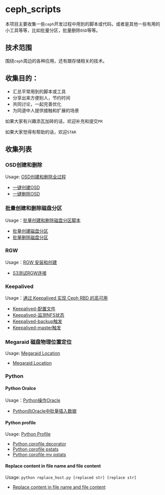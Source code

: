 # ceph_scripts

本项目主要收集一些`ceph`开发过程中用到的脚本或代码，或者是其他一些有用的小工具等等，比如批量分区，批量删除`OSD`等等。

## 技术范围

围绕`ceph`周边的各种应用，还有跟存储相关的技术。

## 收集目的：

* 汇总平常用到的脚本或工具
* 分享出来方便别人，节约时间
* 共同讨论，一起完善优化
* 为同道中人提供接触和扩展的场景

如果大家有兴趣添瓦加砖的话，欢迎补充和提交`PR`

如果大家觉得有帮助的话，欢迎`STAR`

## 收集列表

### OSD创建和删除

Usage: [OSD创建和删除全过程][14]

* [一键创建OSD][1]
* [一键删除OSD][2]

### 批量创建和删除磁盘分区

Usage：[批量创建和删除磁盘分区脚本][15]

* [批量创建磁盘分区][3]
* [批量删除磁盘分区][4]

### RGW

Usage：[RGW 安装和创建][16]

* [S3测试RGW连接][5]

### Keepalived

Usage：[通过 Keepalived 实现 Ceph RBD 的高可用][17]

* [Keepalived-配置文件][6]
* [Keepalived-监测NFS状态][7]
* [Keepalived-backup触发][8]
* [Keepalived-master触发][9]

### Megaraid 磁盘物理位置定位

Usage: [Megaraid Location][21]

* [Megaraid Location][22]

### Python

#### Python Oralce

Usage：[Python操作Oracle][18]

* [Python向Oracle中批量插入数据][9]

#### Python profile

Usage: [Python Profile][19]

* [Python cprofile decorator][11]
* [Python cprofile pstats][12]
* [Python cprofile my pstats][13]

#### Replace content in file name and file content

Usage: `python replace_host.py [replaced str] [replace str]`

* [Replace content in file name and file content][20]

[1]: https://github.com/tony-yin/ceph_scripts/blob/master/ceph/osd/one_step_create_osd.sh
[2]: https://github.com/tony-yin/ceph_scripts/blob/master/ceph/osd/one_step_delete_osd.sh
[3]: https://github.com/tony-yin/ceph_scripts/blob/master/disks/batch_create_disk_partition.py
[4]: https://github.com/tony-yin/ceph_scripts/blob/master/disks/batch_delete_disk_partition.py
[5]: https://github.com/tony-yin/ceph_scripts/blob/master/ceph/rgw/s3test.py
[6]: https://github.com/tony-yin/ceph_scripts/blob/master/keepalived/keepalived.conf
[7]: https://github.com/tony-yin/ceph_scripts/blob/master/keepalived/check_nfs.sh
[8]: https://github.com/tony-yin/ceph_scripts/blob/master/keepalived/ChangeToBackup.sh
[9]: https://github.com/tony-yin/ceph_scripts/blob/master/keepalived/ChangeToMaster.sh
[10]: https://github.com/tony-yin/ceph_scripts/blob/master/python/orcale/batch_insert_oracle.py
[11]: https://github.com/tony-yin/ceph_scripts/blob/master/python/profile/cprofile_decorator.py
[12]: https://github.com/tony-yin/ceph_scripts/blob/master/python/profile/pstats.py
[13]: https://github.com/tony-yin/ceph_scripts/blob/master/python/profile/mypstats.py
[14]: http://www.tony-yin.top/2017/09/27/OSD-Create-And-Delete/
[15]: http://www.tony-yin.top/2017/10/02/Batch-Create-And-Delete-Disk-Partition-Script/
[16]: http://www.tony-yin.top/2017/11/08/Ceph-RGW/
[17]: http://www.tony-yin.top/2017/12/07/RBD-HA/
[18]: http://www.tony-yin.top/2017/09/10/Python-Oracle/
[19]: http://www.tony-yin.top/2017/10/10/Python-Profiler/
[20]: https://github.com/tony-yin/ceph_scripts/blob/master/python/common/replace_host.py
[21]: http://www.tony-yin.top/2018/05/12/Megaraid_Location/
[22]: https://github.com/tony-yin/Megaraid_location
